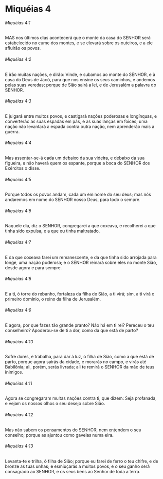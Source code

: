 # Miquéias 4

###### Miquéias 4:1

MAS nos últimos dias acontecerá que o monte da casa do SENHOR será estabelecido no cume dos montes, e se elevará sobre os outeiros, e a ele afluirão os povos.

###### Miquéias 4:2

E irão muitas nações, e dirão: Vinde, e subamos ao monte do SENHOR, e à casa do Deus de Jacó, para que nos ensine os seus caminhos, e andemos pelas suas veredas; porque de Sião sairá a lei, e de Jerusalém a palavra do SENHOR.

###### Miquéias 4:3

E julgará entre muitos povos, e castigará nações poderosas e longínquas, e converterão as suas espadas em pás, e as suas lanças em foices; uma nação não levantará a espada contra outra nação, nem aprenderão mais a guerra.

###### Miquéias 4:4

Mas assentar-se-á cada um debaixo da sua videira, e debaixo da sua figueira, e não haverá quem os espante, porque a boca do SENHOR dos Exércitos o disse.

###### Miquéias 4:5

Porque todos os povos andam, cada um em nome do seu deus; mas nós andaremos em nome do SENHOR nosso Deus, para todo o sempre.

###### Miquéias 4:6

Naquele dia, diz o SENHOR, congregarei a que coxeava, e recolherei a que tinha sido expulsa, e a que eu tinha maltratado.

###### Miquéias 4:7

E da que coxeava farei um remanescente, e da que tinha sido arrojada para longe, uma nação poderosa; e o SENHOR reinará sobre eles no monte Sião, desde agora e para sempre.

###### Miquéias 4:8

E a ti, ó torre do rebanho, fortaleza da filha de Sião, a ti virá; sim, a ti virá o primeiro domínio, o reino da filha de Jerusalém.

###### Miquéias 4:9

E agora, por que fazes tão grande pranto? Não há em ti rei? Pereceu o teu conselheiro? Apoderou-se de ti a dor, como da que está de parto?

###### Miquéias 4:10

Sofre dores, e trabalha, para dar à luz, ó filha de Sião, como a que está de parto, porque agora sairás da cidade, e morarás no campo, e virás até Babilônia; ali, porém, serás livrada; ali te remirá o SENHOR da mão de teus inimigos.

###### Miquéias 4:11

Agora se congregaram muitas nações contra ti, que dizem: Seja profanada, e vejam os nossos olhos o seu desejo sobre Sião.

###### Miquéias 4:12

Mas não sabem os pensamentos do SENHOR, nem entendem o seu conselho; porque as ajuntou como gavelas numa eira.

###### Miquéias 4:13

Levanta-te e trilha, ó filha de Sião; porque eu farei de ferro o teu chifre, e de bronze as tuas unhas; e esmiuçarás a muitos povos, e o seu ganho será consagrado ao SENHOR, e os seus bens ao Senhor de toda a terra.

